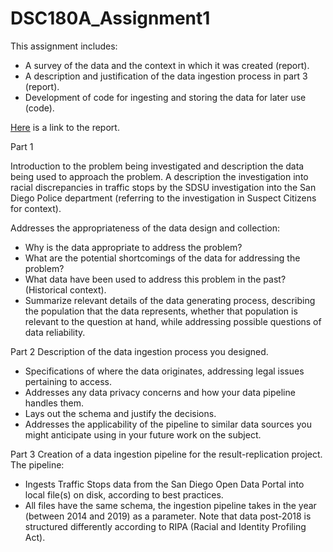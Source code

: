 # DSC180A_Assignment1

This assignment includes:
- A survey of the data and the context in which it was created (report).
- A description and justification of the data ingestion process in part 3 (report).
- Development of code for ingesting and storing the data for later use (code).

[Here](https://github.com/StephanieMoore14/DSC180A_Assignment1/report.pdf) is a link to the report.

Part 1

Introduction to the problem being investigated and description the data being used to approach the problem. A description the investigation into racial discrepancies in traffic stops by the SDSU investigation into the San Diego Police department (referring to the investigation in Suspect Citizens for context).

Addresses the appropriateness of the data design and collection:
- Why is the data appropriate to address the problem?
- What are the potential shortcomings of the data for addressing the problem?
- What data have been used to address this problem in the past? (Historical context).
- Summarize relevant details of the data generating process, describing the population that the data represents, whether that population is relevant to the question at hand, while addressing possible questions of data reliability.

Part 2
Description of the data ingestion process you designed.
- Specifications of where the data originates, addressing legal issues pertaining to access.
- Addresses any data privacy concerns and how your data pipeline handles them.
- Lays out the schema and justify the decisions.
- Addresses the applicability of the pipeline to similar data sources you might anticipate using in your future work on the subject.

Part 3
Creation of a data ingestion pipeline for the result-replication project. The pipeline:
- Ingests Traffic Stops data from the San Diego Open Data Portal into local file(s) on disk, according to best practices.
- All files have the same schema, the ingestion pipeline takes in the year (between 2014 and 2019) as a parameter. Note that data post-2018 is structured differently according to RIPA (Racial and Identity Profiling Act).
